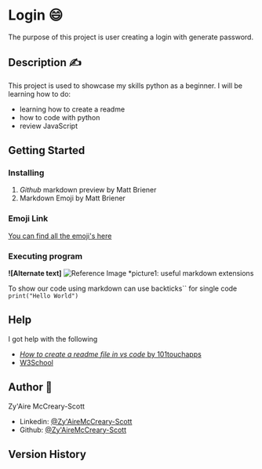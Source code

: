 # Login :smile:
The purpose of this project is user creating a login with generate password.  
## Description :writing_hand:
This project is used to showcase my skills python as a beginner.
I will be learning how to do:

- learning how to create a readme
- how to code with python 
- review JavaScript 

## Getting Started

### Installing 
1. *Github* markdown preview by Matt Briener
1. Markdown Emoji by Matt Briener 
### Emoji Link 
   [ You can find all the emoji's here](<https://www.webfx.com/tools/emoji-cheat-sheet/>)
### Executing program 
**![Alternate text]**
![Reference Image](/assets/emoji_1.png)
*picture1: useful markdown extensions

To show our code using markdown can use backticks`` for single code 
`print("Hello World")`

## Help 
I got help with the following 
- [*How to create a readme file in vs code* by 101touchapps](<https://www.youtube.com/watch?v=jeOfS90Flf8>)
- [W3School](<https://www.w3schools.com/python/>)
## Author :bust_in_silhouette:
Zy'Aire McCreary-Scott 
- Linkedin: [@Zy'AireMcCreary-Scott](https://www.linkedin.com/in/zy-aire-mccreary-scott-82b782232/)
- Github: [@Zy'AireMcCreary-Scott](https://github.com/)
## Version History 


